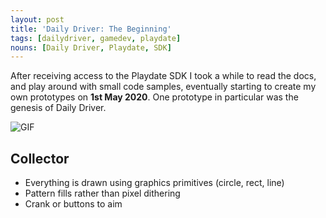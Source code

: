 ```yaml
---
layout: post
title: 'Daily Driver: The Beginning'
tags: [dailydriver, gamedev, playdate]
nouns: [Daily Driver, Playdate, SDK]
---
```


After receiving access to the Playdate SDK I took a while to read the docs, and play around with small code samples, eventually starting to create my own prototypes on **1st May 2020**. One prototype in particular was the genesis of Daily Driver.

![GIF](/images/posts/daily-driver-the-beginning.gif#playdate)

## Collector

- Everything is drawn using graphics primitives (circle, rect, line)
- Pattern fills rather than pixel dithering
- Crank or buttons to aim